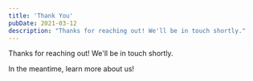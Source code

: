 ```yaml
---
title: 'Thank You'
pubDate: 2021-03-12
description: "Thanks for reaching out! We'll be in touch shortly."
---
```


Thanks for reaching out! We'll be in touch shortly.

In the meantime, learn more about us!
